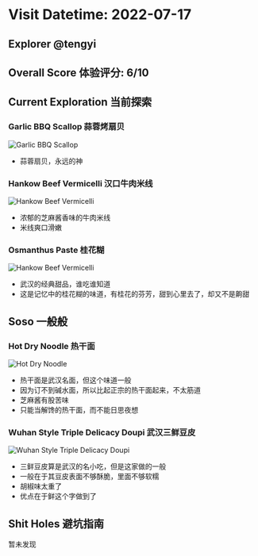 # Visit Datetime: 2022-07-17

## Explorer @tengyi

## Overall Score 体验评分: 6/10

## Current Exploration 当前探索

### Garlic BBQ Scallop 蒜蓉烤扇贝

![Garlic BBQ Scallop](Pix2022July17th/Garlic%20BBQ%20Scallop.jpg)

- 蒜蓉扇贝，永远的神


### Hankow Beef Vermicelli 汉口牛肉米线

![Hankow Beef Vermicelli](Pix2022July17th/Hankow%20Beef%20Vermicelli.jpg)

- 浓郁的芝麻酱香味的牛肉米线
- 米线爽口滑嫩

### Osmanthus Paste 桂花糊

![Hankow Beef Vermicelli](Pix2022July17th/Osmanthus%20Paste.jpg)

- 武汉的经典甜品，谁吃谁知道
- 这是记忆中的桂花糊的味道，有桂花的芬芳，甜到心里去了，却又不是齁甜

## Soso 一般般

### Hot Dry Noodle 热干面

![Hot Dry Noodle](Pix2022July17th/Hot%20Dry%20Noodle.jpg)

- 热干面是武汉名面，但这个味道一般
- 因为订不到碱水面，所以比起正宗的热干面起来，不太筋道
- 芝麻酱有股苦味
- 只能当解馋的热干面，而不能日思夜想

### Wuhan Style Triple Delicacy Doupi 武汉三鲜豆皮

![Wuhan Style Triple Delicacy Doupi](Pix2022July17th/Wuhan%20Style%20Triple%20Delicacy%20Doupi.jpg)

- 三鲜豆皮算是武汉的名小吃，但是这家做的一般
- 一般在于其豆皮表面不够酥脆，里面不够软糯
- 胡椒味太重了
- 优点在于鲜这个字做到了

## Shit Holes 避坑指南

暂未发现
